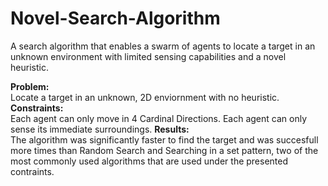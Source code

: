# Novel-Search-Algorithm
A search algorithm that enables a swarm of agents to locate a target in an unknown environment with limited sensing capabilities and a novel heuristic.

**Problem:** <br/>
Locate a target in an unknown, 2D enviornment with no heuristic.
**Constraints:** <br/>
Each agent can only move in 4 Cardinal Directions. Each agent can only sense its immediate surroundings. 
**Results:** <br/>
The algorithm was significantly faster to find the target and was succesfull more times than Random Search and Searching in a set pattern, two of the most commonly used algorithms that are used under the presented contraints. 

